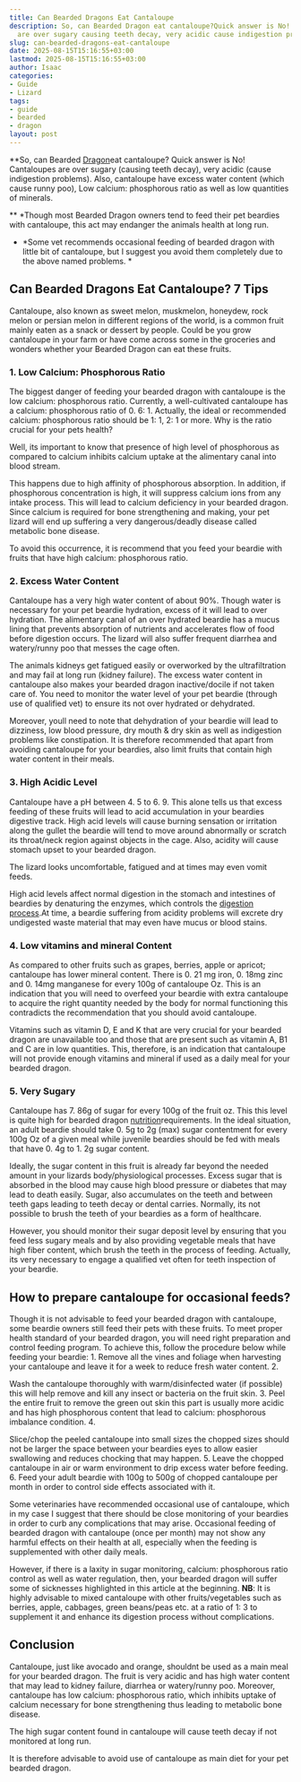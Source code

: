 ```yaml
---
title: Can Bearded Dragons Eat Cantaloupe
description: So, can Bearded Dragon eat cantaloupe?Quick answer is No! Cantaloupes
  are over sugary causing teeth decay, very acidic cause indigestion problems.
slug: can-bearded-dragons-eat-cantaloupe
date: 2025-08-15T15:16:55+03:00
lastmod: 2025-08-15T15:16:55+03:00
author: Isaac
categories:
- Guide
- Lizard
tags:
- guide
- bearded
- dragon
layout: post
---
```

**So, can Bearded [Dragon](https://pestpolicy.com/can-bearded-dragons-eat-bananas/)eat cantaloupe? Quick answer is No! Cantaloupes are over sugary (causing teeth decay), very acidic (cause indigestion problems). Also, cantaloupe have excess water content (which cause runny poo), Low calcium: phosphorous ratio as well as low quantities of minerals.

** *Though most Bearded Dragon owners tend to feed their pet beardies with cantaloupe, this act may endanger the animals health at long run.

* *Some vet recommends occasional feeding of bearded dragon with little bit of cantaloupe, but I suggest you avoid them completely due to the above named problems. *

##  Can Bearded Dragons Eat Cantaloupe? 7 Tips

Cantaloupe, also known as sweet melon, muskmelon, honeydew, rock melon or persian melon in different regions of the world, is a common fruit mainly eaten as a snack or dessert by people. Could be you grow cantaloupe in your farm or have come across some in the groceries and wonders whether your Bearded Dragon can eat these fruits.

###  1. Low Calcium: Phosphorous Ratio

The biggest danger of feeding your bearded dragon with cantaloupe is the low calcium: phosphorous ratio. Currently, a well-cultivated cantaloupe has a calcium: phosphorous ratio of 0. 6: 1. Actually, the ideal or recommended calcium: phosphorous ratio should be 1: 1, 2: 1 or more. Why is the ratio crucial for your pets health?

Well, its important to know that presence of high level of phosphorous as compared to calcium inhibits calcium uptake at the alimentary canal into blood stream.

This happens due to high affinity of phosphorous absorption. In addition, if phosphorous concentration is high, it will suppress calcium ions from any intake process. This will lead to calcium deficiency in your bearded dragon. Since calcium is required for bone strengthening and making, your pet lizard will end up suffering a very dangerous/deadly disease called metabolic bone disease.

To avoid this occurrence, it is recommend that you feed your beardie with fruits that have high calcium: phosphorous ratio.

###  2. Excess Water Content

Cantaloupe has a very high water content of about 90%. Though water is necessary for your pet beardie hydration, excess of it will lead to over hydration. The alimentary canal of an over hydrated beardie has a mucus lining that prevents absorption of nutrients and accelerates flow of food before digestion occurs. The lizard will also suffer frequent diarrhea and watery/runny poo that messes the cage often.

The animals kidneys get fatigued easily or overworked by the ultrafiltration and may fail at long run (kidney failure). The excess water content in cantaloupe also makes your bearded dragon inactive/docile if not taken care of. You need to monitor the water level of your pet beardie (through use of qualified vet) to ensure its not over hydrated or dehydrated.

Moreover, youll need to note that dehydration of your beardie will lead to dizziness, low blood pressure, dry mouth & dry skin as well as indigestion problems like constipation. It is therefore recommended that apart from avoiding cantaloupe for your beardies, also limit fruits that contain high water content in their meals.

###  3. High Acidic Level

Cantaloupe have a pH between 4. 5 to 6. 9. This alone tells us that excess feeding of these fruits will lead to acid accumulation in your beardies digestive track. High acid levels will cause burning sensation or irritation along the gullet the beardie will tend to move around abnormally or scratch its throat/neck region against objects in the cage. Also, acidity will cause stomach upset to your bearded dragon.

The lizard looks uncomfortable, fatigued and at times may even vomit feeds.

High acid levels affect normal digestion in the stomach and intestines of beardies by denaturing the enzymes, which controls the [digestion process](https://pestpolicy.com/can-bearded-dragons-eat-cucumbers/).At time, a beardie suffering from acidity problems will excrete dry undigested waste material that may even have mucus or blood stains.

###  4. Low vitamins and mineral Content

As compared to other fruits such as grapes, berries, apple or apricot; cantaloupe has lower mineral content. There is 0. 21 mg iron, 0. 18mg zinc and 0. 14mg manganese for every 100g of cantaloupe Oz. This is an indication that you will need to overfeed your beardie with extra cantaloupe to acquire the right quantity needed by the body for normal functioning this contradicts the recommendation that you should avoid cantaloupe.

Vitamins such as vitamin D, E and K that are very crucial for your bearded dragon are unavailable too and those that are present such as vitamin A, B1 and C are in low quantities. This, therefore, is an indication that cantaloupe will not provide enough vitamins and mineral if used as a daily meal for your bearded dragon.

###  5. Very Sugary

Cantaloupe has 7. 86g of sugar for every 100g of the fruit oz. This this level is quite high for bearded dragon [nutrition](https://pestpolicy.com/can-bearded-dragons-eat-apples/)requirements. In the ideal situation, an adult beardie should take 0. 5g to 2g (max) sugar contentment for every 100g Oz of a given meal while juvenile beardies should be fed with meals that have 0. 4g to 1. 2g sugar content.

Ideally, the sugar content in this fruit is already far beyond the needed amount in your lizards body/physiological processes. Excess sugar that is absorbed in the blood may cause high blood pressure or diabetes that may lead to death easily. Sugar, also accumulates on the teeth and between teeth gaps leading to teeth decay or dental carries. Normally, its not possible to brush the teeth of your beardies as a form of healthcare.

However, you should monitor their sugar deposit level by ensuring that you feed less sugary meals and by also providing vegetable meals that have high fiber content, which brush the teeth in the process of feeding. Actually, its very necessary to engage a qualified vet often for teeth inspection of your beardie.

##  How to prepare cantaloupe for occasional feeds?

Though it is not advisable to feed your bearded dragon with cantaloupe, some beardie owners still feed their pets with these fruits. To meet proper health standard of your bearded dragon, you will need right preparation and control feeding program. To achieve this, follow the procedure below while feeding your beardie: 1. Remove all the vines and foliage when harvesting your cantaloupe and leave it for a week to reduce fresh water content. 2.

Wash the cantaloupe thoroughly with warm/disinfected water (if possible) this will help remove and kill any insect or bacteria on the fruit skin. 3. Peel the entire fruit to remove the green out skin this part is usually more acidic and has high phosphorous content that lead to calcium: phosphorous imbalance condition. 4.

Slice/chop the peeled cantaloupe into small sizes the chopped sizes should not be larger the space between your beardies eyes to allow easier swallowing and reduces chocking that may happen. 5. Leave the chopped cantaloupe in air or warm environment to drip excess water before feeding. 6. Feed your adult beardie with 100g to 500g of chopped cantaloupe per month in order to control side effects associated with it.

Some veterinaries have recommended occasional use of cantaloupe, which in my case I suggest that there should be close monitoring of your beardies in order to curb any complications that may arise. Occasional feeding of bearded dragon with cantaloupe (once per month) may not show any harmful effects on their health at all, especially when the feeding is supplemented with other daily meals.

However, if there is a laxity in sugar monitoring, calcium: phosphorous ratio control as well as water regulation, then, your bearded dragon will suffer some of sicknesses highlighted in this article at the beginning. **NB**: It is highly advisable to mixed cantaloupe with other fruits/vegetables such as berries, apple, cabbages, green beans/peas etc. at a ratio of 1: 3 to supplement it and enhance its digestion process without complications.

##  Conclusion

Cantaloupe, just like avocado and orange, shouldnt be used as a main meal for your bearded dragon. The fruit is very acidic and has high water content that may lead to kidney failure, diarrhea or watery/runny poo. Moreover, cantaloupe has low calcium: phosphorous ratio, which inhibits uptake of calcium necessary for bone strengthening thus leading to metabolic bone disease.

The high sugar content found in cantaloupe will cause teeth decay if not monitored at long run.

It is therefore advisable to avoid use of cantaloupe as main diet for your pet bearded dragon.
